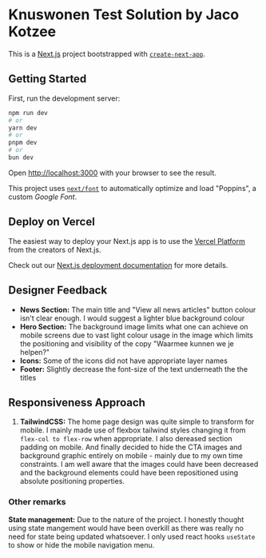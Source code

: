 # Knuswonen Test Solution by Jaco Kotzee

This is a [Next.js](https://nextjs.org/) project bootstrapped with [`create-next-app`](https://github.com/vercel/next.js/tree/canary/packages/create-next-app).

## Getting Started

First, run the development server:

```bash
npm run dev
# or
yarn dev
# or
pnpm dev
# or
bun dev
```

Open [http://localhost:3000](http://localhost:3000) with your browser to see the result.

This project uses [`next/font`](https://nextjs.org/docs/basic-features/font-optimization) to automatically optimize and load "Poppins", a custom *Google Font*.

## Deploy on Vercel

The easiest way to deploy your Next.js app is to use the [Vercel Platform](https://vercel.com/new?utm_medium=default-template&filter=next.js&utm_source=create-next-app&utm_campaign=create-next-app-readme) from the creators of Next.js.

Check out our [Next.js deployment documentation](https://nextjs.org/docs/deployment) for more details.

## Designer Feedback

* **News Section:** The main title and "View all news articles" button colour isn't clear enough. I would suggest a lighter blue background colour
* **Hero Section:** The background image limits what one can achieve on mobile screens due to vast light colour usage in the image which limits the positioning and visibility of the copy "Waarmee kunnen we je helpen?"
* **Icons:** Some of the icons did not have appropriate layer names
* **Footer:** Slightly decrease the font-size of the text underneath the the titles

## Responsiveness Approach

1. **TailwindCSS:** The home page design was quite simple to transform for mobile. I mainly made use of flexbox tailwind styles changing it from `flex-col to flex-row` when appropriate. I also dereased section padding on mobile. And finally decided to hide the CTA images and background graphic entirely on mobile - mainly due to my own time constraints. I am well aware that the images could have been decreased and the background elements could have been repositioned using absolute positioning properties.

### Other remarks

**State management:** Due to the nature of the project. I honestly thought using state mangement would have been overkill as there was really no need for state being updated whatsoever. I only used react hooks `useState` to show or hide the mobile navigation menu.
